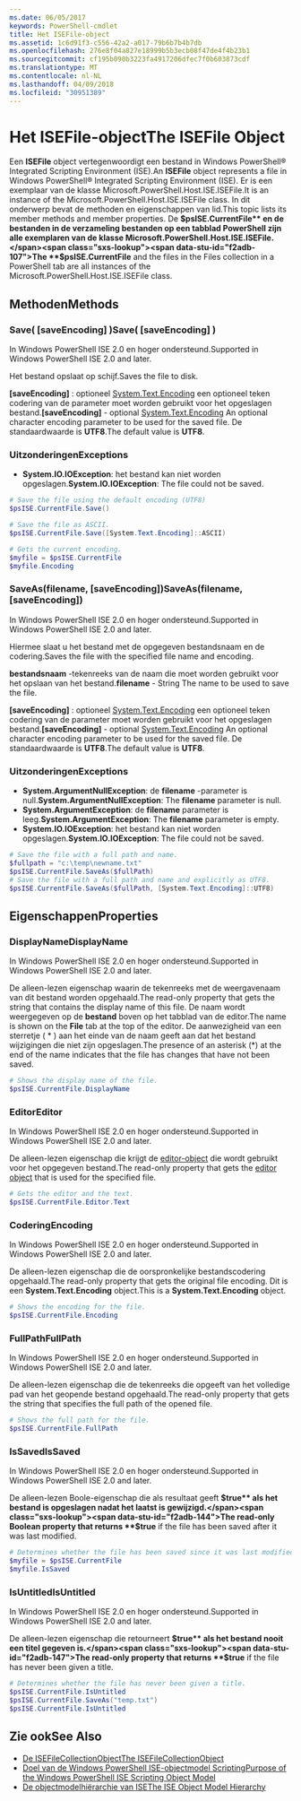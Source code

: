 ```yaml
---
ms.date: 06/05/2017
keywords: PowerShell-cmdlet
title: Het ISEFile-object
ms.assetid: 1c6d91f3-c556-42a2-a017-79b6b7b4b7db
ms.openlocfilehash: 276e8f04a827e18999b5b3ecb08f47de4f4b23b1
ms.sourcegitcommit: cf195b090b3223fa4917206dfec7f0b603873cdf
ms.translationtype: MT
ms.contentlocale: nl-NL
ms.lasthandoff: 04/09/2018
ms.locfileid: "30951389"
---
```

# <a name="the-isefile-object"></a><span data-ttu-id="f2adb-103">Het ISEFile-object</span><span class="sxs-lookup"><span data-stu-id="f2adb-103">The ISEFile Object</span></span>

<span data-ttu-id="f2adb-104">Een **ISEFile** object vertegenwoordigt een bestand in Windows PowerShell® Integrated Scripting Environment (ISE).</span><span class="sxs-lookup"><span data-stu-id="f2adb-104">An **ISEFile** object represents a file in Windows PowerShell® Integrated Scripting Environment (ISE).</span></span> <span data-ttu-id="f2adb-105">Er is een exemplaar van de klasse Microsoft.PowerShell.Host.ISE.ISEFile.</span><span class="sxs-lookup"><span data-stu-id="f2adb-105">It is an instance of the Microsoft.PowerShell.Host.ISE.ISEFile class.</span></span> <span data-ttu-id="f2adb-106">In dit onderwerp bevat de methoden en eigenschappen van lid.</span><span class="sxs-lookup"><span data-stu-id="f2adb-106">This topic lists its member methods and member properties.</span></span> <span data-ttu-id="f2adb-107">De **$psISE.CurrentFile** en de bestanden in de verzameling bestanden op een tabblad PowerShell zijn alle exemplaren van de klasse Microsoft.PowerShell.Host.ISE.ISEFile.</span><span class="sxs-lookup"><span data-stu-id="f2adb-107">The **$psISE.CurrentFile** and the files in the Files collection in a PowerShell tab are all instances of the Microsoft.PowerShell.Host.ISE.ISEFile class.</span></span>

## <a name="methods"></a><span data-ttu-id="f2adb-108">Methoden</span><span class="sxs-lookup"><span data-stu-id="f2adb-108">Methods</span></span>

### <a name="save-saveencoding-"></a><span data-ttu-id="f2adb-109">Save\( \[saveEncoding\] \)</span><span class="sxs-lookup"><span data-stu-id="f2adb-109">Save\( \[saveEncoding\] \)</span></span>

<span data-ttu-id="f2adb-110">In Windows PowerShell ISE 2.0 en hoger ondersteund.</span><span class="sxs-lookup"><span data-stu-id="f2adb-110">Supported in Windows PowerShell ISE 2.0 and later.</span></span>

<span data-ttu-id="f2adb-111">Het bestand opslaat op schijf.</span><span class="sxs-lookup"><span data-stu-id="f2adb-111">Saves the file to disk.</span></span>

<span data-ttu-id="f2adb-112">**\[saveEncoding\]**  : optioneel [System.Text.Encoding](http://msdn.microsoft.com/library/system.text.encoding.aspx) een optioneel teken codering van de parameter moet worden gebruikt voor het opgeslagen bestand.</span><span class="sxs-lookup"><span data-stu-id="f2adb-112">**\[saveEncoding\]** - optional [System.Text.Encoding](http://msdn.microsoft.com/library/system.text.encoding.aspx) An optional character encoding parameter to be used for the saved file.</span></span> <span data-ttu-id="f2adb-113">De standaardwaarde is **UTF8**.</span><span class="sxs-lookup"><span data-stu-id="f2adb-113">The default value is **UTF8**.</span></span>

### <a name="exceptions"></a><span data-ttu-id="f2adb-114">Uitzonderingen</span><span class="sxs-lookup"><span data-stu-id="f2adb-114">Exceptions</span></span>

- <span data-ttu-id="f2adb-115">**System.IO.IOException**: het bestand kan niet worden opgeslagen.</span><span class="sxs-lookup"><span data-stu-id="f2adb-115">**System.IO.IOException**: The file could not be saved.</span></span>

```powershell
# Save the file using the default encoding (UTF8)
$psISE.CurrentFile.Save()

# Save the file as ASCII.
$psISE.CurrentFile.Save([System.Text.Encoding]::ASCII)

# Gets the current encoding.
$myfile = $psISE.CurrentFile
$myfile.Encoding
```

### <a name="saveasfilename-saveencoding"></a><span data-ttu-id="f2adb-116">SaveAs\(filename, \[saveEncoding\]\)</span><span class="sxs-lookup"><span data-stu-id="f2adb-116">SaveAs\(filename, \[saveEncoding\]\)</span></span>

<span data-ttu-id="f2adb-117">In Windows PowerShell ISE 2.0 en hoger ondersteund.</span><span class="sxs-lookup"><span data-stu-id="f2adb-117">Supported in Windows PowerShell ISE 2.0 and later.</span></span>

<span data-ttu-id="f2adb-118">Hiermee slaat u het bestand met de opgegeven bestandsnaam en de codering.</span><span class="sxs-lookup"><span data-stu-id="f2adb-118">Saves the file with the specified file name and encoding.</span></span>

<span data-ttu-id="f2adb-119">**bestandsnaam** -tekenreeks van de naam die moet worden gebruikt voor het opslaan van het bestand.</span><span class="sxs-lookup"><span data-stu-id="f2adb-119">**filename** - String The name to be used to save the file.</span></span>

<span data-ttu-id="f2adb-120">**\[saveEncoding\]**  : optioneel [System.Text.Encoding](http://msdn.microsoft.com/library/system.text.encoding.aspx) een optioneel teken codering van de parameter moet worden gebruikt voor het opgeslagen bestand.</span><span class="sxs-lookup"><span data-stu-id="f2adb-120">**\[saveEncoding\]** - optional [System.Text.Encoding](http://msdn.microsoft.com/library/system.text.encoding.aspx) An optional character encoding parameter to be used for the saved file.</span></span> <span data-ttu-id="f2adb-121">De standaardwaarde is **UTF8**.</span><span class="sxs-lookup"><span data-stu-id="f2adb-121">The default value is **UTF8**.</span></span>

### <a name="exceptions"></a><span data-ttu-id="f2adb-122">Uitzonderingen</span><span class="sxs-lookup"><span data-stu-id="f2adb-122">Exceptions</span></span>

- <span data-ttu-id="f2adb-123">**System.ArgumentNullException**: de **filename** -parameter is null.</span><span class="sxs-lookup"><span data-stu-id="f2adb-123">**System.ArgumentNullException**: The **filename** parameter is null.</span></span>
- <span data-ttu-id="f2adb-124">**System.ArgumentException**: de **filename** parameter is leeg.</span><span class="sxs-lookup"><span data-stu-id="f2adb-124">**System.ArgumentException**: The **filename** parameter is empty.</span></span>
- <span data-ttu-id="f2adb-125">**System.IO.IOException**: het bestand kan niet worden opgeslagen.</span><span class="sxs-lookup"><span data-stu-id="f2adb-125">**System.IO.IOException**: The file could not be saved.</span></span>

```powershell
# Save the file with a full path and name.
$fullpath = "c:\temp\newname.txt"
$psISE.CurrentFile.SaveAs($fullPath)
# Save the file with a full path and name and explicitly as UTF8.
$psISE.CurrentFile.SaveAs($fullPath, [System.Text.Encoding]::UTF8)
```

## <a name="properties"></a><span data-ttu-id="f2adb-126">Eigenschappen</span><span class="sxs-lookup"><span data-stu-id="f2adb-126">Properties</span></span>

### <a name="displayname"></a><span data-ttu-id="f2adb-127">DisplayName</span><span class="sxs-lookup"><span data-stu-id="f2adb-127">DisplayName</span></span>

<span data-ttu-id="f2adb-128">In Windows PowerShell ISE 2.0 en hoger ondersteund.</span><span class="sxs-lookup"><span data-stu-id="f2adb-128">Supported in Windows PowerShell ISE 2.0 and later.</span></span>

<span data-ttu-id="f2adb-129">De alleen-lezen eigenschap waarin de tekenreeks met de weergavenaam van dit bestand worden opgehaald.</span><span class="sxs-lookup"><span data-stu-id="f2adb-129">The read-only property that gets the string that contains the display name of this file.</span></span> <span data-ttu-id="f2adb-130">De naam wordt weergegeven op de **bestand** boven op het tabblad van de editor.</span><span class="sxs-lookup"><span data-stu-id="f2adb-130">The name is shown on the **File** tab at the top of the editor.</span></span> <span data-ttu-id="f2adb-131">De aanwezigheid van een sterretje \( \* \) aan het einde van de naam geeft aan dat het bestand wijzigingen die niet zijn opgeslagen.</span><span class="sxs-lookup"><span data-stu-id="f2adb-131">The presence of an asterisk \(\*\) at the end of the name indicates that the file has changes that have not been saved.</span></span>

```powershell
# Shows the display name of the file.
$psISE.CurrentFile.DisplayName
```

### <a name="editor"></a><span data-ttu-id="f2adb-132">Editor</span><span class="sxs-lookup"><span data-stu-id="f2adb-132">Editor</span></span>

<span data-ttu-id="f2adb-133">In Windows PowerShell ISE 2.0 en hoger ondersteund.</span><span class="sxs-lookup"><span data-stu-id="f2adb-133">Supported in Windows PowerShell ISE 2.0 and later.</span></span>

<span data-ttu-id="f2adb-134">De alleen-lezen eigenschap die krijgt de [editor-object](The-ISEEditor-Object.md) die wordt gebruikt voor het opgegeven bestand.</span><span class="sxs-lookup"><span data-stu-id="f2adb-134">The read-only property that gets the [editor object](The-ISEEditor-Object.md) that is used for the specified file.</span></span>

```powershell
# Gets the editor and the text.
$psISE.CurrentFile.Editor.Text
```

### <a name="encoding"></a><span data-ttu-id="f2adb-135">Codering</span><span class="sxs-lookup"><span data-stu-id="f2adb-135">Encoding</span></span>

<span data-ttu-id="f2adb-136">In Windows PowerShell ISE 2.0 en hoger ondersteund.</span><span class="sxs-lookup"><span data-stu-id="f2adb-136">Supported in Windows PowerShell ISE 2.0 and later.</span></span>

<span data-ttu-id="f2adb-137">De alleen-lezen eigenschap die de oorspronkelijke bestandscodering opgehaald.</span><span class="sxs-lookup"><span data-stu-id="f2adb-137">The read-only property that gets the original file encoding.</span></span> <span data-ttu-id="f2adb-138">Dit is een **System.Text.Encoding** object.</span><span class="sxs-lookup"><span data-stu-id="f2adb-138">This is a **System.Text.Encoding** object.</span></span>

```powershell
# Shows the encoding for the file.
$psISE.CurrentFile.Encoding
```

### <a name="fullpath"></a><span data-ttu-id="f2adb-139">FullPath</span><span class="sxs-lookup"><span data-stu-id="f2adb-139">FullPath</span></span>

<span data-ttu-id="f2adb-140">In Windows PowerShell ISE 2.0 en hoger ondersteund.</span><span class="sxs-lookup"><span data-stu-id="f2adb-140">Supported in Windows PowerShell ISE 2.0 and later.</span></span>

<span data-ttu-id="f2adb-141">De alleen-lezen eigenschap die de tekenreeks die opgeeft van het volledige pad van het geopende bestand opgehaald.</span><span class="sxs-lookup"><span data-stu-id="f2adb-141">The read-only property that gets the string that specifies the full path of the opened file.</span></span>

```powershell
# Shows the full path for the file.
$psISE.CurrentFile.FullPath
```

### <a name="issaved"></a><span data-ttu-id="f2adb-142">IsSaved</span><span class="sxs-lookup"><span data-stu-id="f2adb-142">IsSaved</span></span>

<span data-ttu-id="f2adb-143">In Windows PowerShell ISE 2.0 en hoger ondersteund.</span><span class="sxs-lookup"><span data-stu-id="f2adb-143">Supported in Windows PowerShell ISE 2.0 and later.</span></span>

<span data-ttu-id="f2adb-144">De alleen-lezen Boole-eigenschap die als resultaat geeft **$true** als het bestand is opgeslagen nadat het laatst is gewijzigd.</span><span class="sxs-lookup"><span data-stu-id="f2adb-144">The read-only Boolean property that returns **$true** if the file has been saved after it was last modified.</span></span>

```powershell
# Determines whether the file has been saved since it was last modified.
$myfile = $psISE.CurrentFile
$myfile.IsSaved
```

### <a name="isuntitled"></a><span data-ttu-id="f2adb-145">IsUntitled</span><span class="sxs-lookup"><span data-stu-id="f2adb-145">IsUntitled</span></span>

<span data-ttu-id="f2adb-146">In Windows PowerShell ISE 2.0 en hoger ondersteund.</span><span class="sxs-lookup"><span data-stu-id="f2adb-146">Supported in Windows PowerShell ISE 2.0 and later.</span></span>

<span data-ttu-id="f2adb-147">De alleen-lezen eigenschap die retourneert **$true** als het bestand nooit een titel gegeven is.</span><span class="sxs-lookup"><span data-stu-id="f2adb-147">The read-only property that returns **$true** if the file has never been given a title.</span></span>

```powershell
# Determines whether the file has never been given a title.
$psISE.CurrentFile.IsUntitled
$psISE.CurrentFile.SaveAs("temp.txt")
$psISE.CurrentFile.IsUntitled
```

## <a name="see-also"></a><span data-ttu-id="f2adb-148">Zie ook</span><span class="sxs-lookup"><span data-stu-id="f2adb-148">See Also</span></span>

- [<span data-ttu-id="f2adb-149">De ISEFileCollectionObject</span><span class="sxs-lookup"><span data-stu-id="f2adb-149">The ISEFileCollectionObject</span></span>](The-ISEFileCollection-Object.md)
- [<span data-ttu-id="f2adb-150">Doel van de Windows PowerShell ISE-objectmodel Scripting</span><span class="sxs-lookup"><span data-stu-id="f2adb-150">Purpose of the Windows PowerShell ISE Scripting Object Model</span></span>](Purpose-of-the-Windows-PowerShell-ISE-Scripting-Object-Model.md)
- [<span data-ttu-id="f2adb-151">De objectmodelhiërarchie van ISE</span><span class="sxs-lookup"><span data-stu-id="f2adb-151">The ISE Object Model Hierarchy</span></span>](The-ISE-Object-Model-Hierarchy.md)